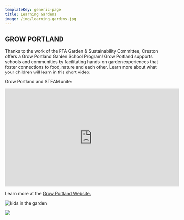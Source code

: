 ```yaml
---
templateKey: generic-page
title: Learning Gardens
image: /img/learning-gardens.jpg
---
```

## GROW PORTLAND

Thanks to the work of the PTA Garden & Sustainability Committee, Creston offers a Grow Portland Garden School Program! Grow Portland supports schools and communities by facilitating hands-on garden experiences that foster connections to food, nature and each other. Learn more about what your children will learn in this short video:

Grow Portland and STEAM unite:

<iframe width="560" height="315" src="https://www.youtube-nocookie.com/embed/HR0EL3FZ7tc?si=RMwXv4dhgUhjfr2P" title="YouTube video player" frameborder="0" allow="accelerometer; autoplay; clipboard-write; encrypted-media; gyroscope; picture-in-picture; web-share" allowfullscreen></iframe>

Learn more at the [Grow Portland Website.](https://www.growportland.org/program-cirriculum-overview)

![kids in the garden](/img/20231214_101213.jpg)

![](/img/20231214_102631.jpg)